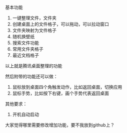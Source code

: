 基本功能
1. 一键整理文件，文件夹
2. 创建桌面上的文件格子，可以拖动，可以拉动窗口
3. 文件夹映射为文件格子
4. 随机换壁纸
5. 搜索文件功能
6. 常用文件夹格子
7. 最近文档格子

以上就是腾讯桌面整理的功能

然后附带的功能还可以做：
1. 鼠标放到桌面四个角触发动作，比如返回桌面，切换应用
2. 鼠标手势，比如按下右键，画个手势代表返回桌面

其他要求：
1. 开机自动启动

大家觉得哪里需要修改增加功能，要不我放到github上？
